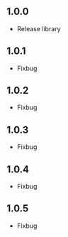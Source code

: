 ## 1.0.0
* Release library

## 1.0.1
* Fixbug

## 1.0.2
* Fixbug

## 1.0.3
* Fixbug

## 1.0.4
* Fixbug

## 1.0.5
* Fixbug
